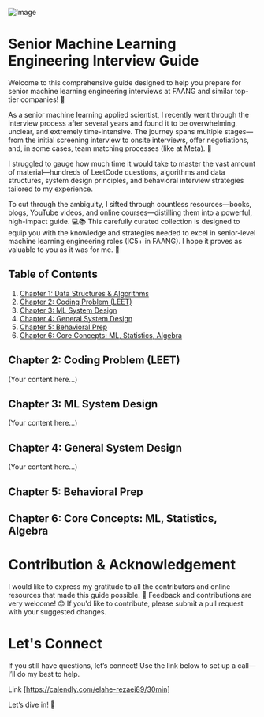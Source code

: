 ![Image](https://github.com/user-attachments/assets/3fffe3cf-a810-41a1-a06b-1fc15dd94ee1)
# Senior Machine Learning Engineering Interview Guide
Welcome to this comprehensive guide designed to help you prepare for senior machine learning engineering interviews at FAANG and similar top-tier companies! 🚀

As a senior machine learning applied scientist, I recently went through the interview process after several years and found it to be overwhelming, unclear, and extremely time-intensive. The journey spans multiple stages—from the initial screening interview to onsite interviews, offer negotiations, and, in some cases, team matching processes (like at Meta). 🤯

I struggled to gauge how much time it would take to master the vast amount of material—hundreds of LeetCode questions, algorithms and data structures, system design principles, and behavioral interview strategies tailored to my experience.

To cut through the ambiguity, I sifted through countless resources—books, blogs, YouTube videos, and online courses—distilling them into a powerful, high-impact guide. 💻📚 This carefully curated collection is designed to equip you with the knowledge and strategies needed to excel in senior-level machine learning engineering roles (IC5+ in FAANG). I hope it proves as valuable to you as it was for me. 🙌


## Table of Contents

1. [Chapter 1: Data Structures & Algorithms](src/DS_README.md)
2. [Chapter 2: Coding Problem (LEET)](src/Coding_README.md)
3. [Chapter 3: ML System Design](src/ML_README.md)
4. [Chapter 4: General System Design](src/SysD_README.md)
5. [Chapter 5: Behavioral Prep](src/BP_README.md)
6. [Chapter 6: Core Concepts: ML, Statistics, Algebra](src/Core_README.md)



## Chapter 2: Coding Problem (LEET)
(Your content here...)

## Chapter 3: ML System Design
(Your content here...)

## Chapter 4: General System Design
(Your content here...)

## Chapter 5: Behavioral Prep

## Chapter 6: Core Concepts: ML, Statistics, Algebra

# Contribution & Acknowledgement
I would like to express my gratitude to all the contributors and online resources that made this guide possible. 🌟 Feedback and contributions are very welcome! 😊 If you'd like to contribute, please submit a pull request with your suggested changes.

# Let's Connect
If you still have questions, let’s connect! Use the link below to set up a call—I’ll do my best to help.

Link [https://calendly.com/elahe-rezaei89/30min]

Let’s dive in! 🎉

